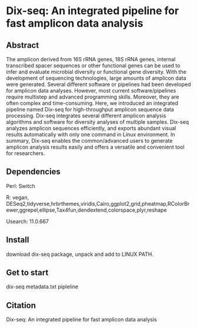 # Dix-seq: An integrated pipeline for fast amplicon data analysis


## Abstract

The amplicon derived from 16S rRNA genes, 18S rRNA genes, internal transcribed spacer sequences or other functional genes can be used to infer and evaluate microbial diversity or functional gene diversity. With the development of sequencing technologies, large amounts of amplicon data were generated. Several different software or pipelines had been developed for amplicon data analyses. However, most current software/pipelines require multistep and advanced programming skills. Moreover, they are often complex and time-consuming. Here, we introduced an integrated pipeline named Dix-seq for high-throughput amplicon sequence data processing. Dix-seq integrates several different amplicon analysis algorithms and software for diversity analyses of multiple samples. Dix-seq analyzes amplicon sequences efficiently, and exports abundant visual results automatically with only one command in Linux environment. In summary, Dix-seq enables the common/advanced users to generate amplicon analysis results easily and offers a versatile and convenient tool for researchers. 

## Dependencies

Perl: Switch

R:    vegan, 
DESeq2,tidyverse,hrbrthemes,viridis,Cairo,ggplot2,grid,pheatmap,RColorBrewer,ggrepel,ellipse,Tax4fun,dendextend,colorspace,plyr,reshape

Usearch: 11.0.667

## Install

download dix-seq package, unpack and add to LINUX PATH.


## Get to start
    
dix-seq metadata.txt pipleline


## Citation
    
Dix-seq: An integrated pipeline for fast amplicon data analysis


